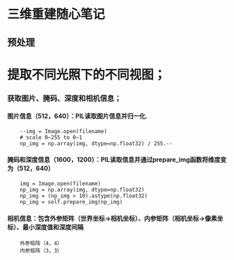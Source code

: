 三维重建随心笔记
=====
预处理
------
# 提取不同光照下的不同视图；  
### 获取图片、腌码、深度和相机信息；  
#### 图片信息（512，640）：PIL读取图片信息并归一化. 
        ··img = Image.open(filename)
        # scale 0~255 to 0~1
        np_img = np.array(img, dtype=np.float32) / 255.··
#### 腌码和深度信息（1600，1200）：PIL读取信息并通过prepare_img函数将维度变为（512，640） 
        img = Image.open(filename)
        np_img = np.array(img, dtype=np.float32)
        np_img = (np_img > 10).astype(np.float32)
        np_img = self.prepare_img(np_img)
#### 相机信息：包含外参矩阵（世界坐标->相机坐标）、内参矩阵（相机坐标->像素坐标）、最小深度值和深度间隔  
        外参矩阵（4，4）  
        内参矩阵（3，3）  
